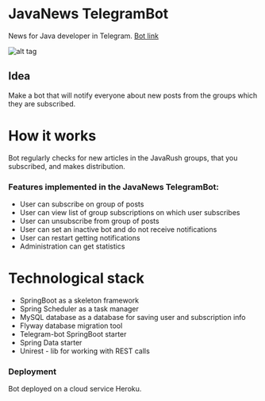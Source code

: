 # JavaNews TelegramBot
News for Java developer in Telegram.
[Bot link](https://t.me/test_vliloks_javanews_bot)

![alt tag](https://i.ibb.co/tMHD0Bp/chat-bot-featured-1240x580.jpg "image")​

## Idea
Make a bot that will notify everyone about new posts from the groups which they are subscribed.

# How it works 
Bot regularly checks for new articles in the JavaRush groups, that you subscribed, and makes distribution.

### Features implemented in the JavaNews TelegramBot:
- User can subscribe on group of posts
- User can view list of group subscriptions on which user subscribes
- User can unsubscribe from group of posts
- User can set an inactive bot and do not receive notifications
- User can restart getting notifications
- Administration can get statistics

# Technological stack
- SpringBoot as a skeleton framework
- Spring Scheduler as a task manager
- MySQL database as a database for saving user and subscription info
- Flyway database migration tool
- Telegram-bot SpringBoot starter
- Spring Data starter
- Unirest - lib for working with REST calls

### Deployment
Bot deployed on a cloud service Heroku.
